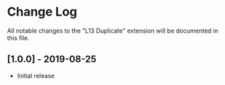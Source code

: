 # Change Log
All notable changes to the "L13 Duplicate" extension will be documented in this file.

## [1.0.0] - 2019-08-25
- Initial release